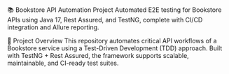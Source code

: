 📚 Bookstore API Automation Project
Automated E2E testing for Bookstore APIs using Java 17, Rest Assured, and TestNG, complete with CI/CD integration and Allure reporting.

🚀 Project Overview This repository automates critical API workflows of a Bookstore service using a Test-Driven Development (TDD) approach. Built with TestNG + Rest Assured, the framework supports scalable, maintainable, and CI-ready test suites.